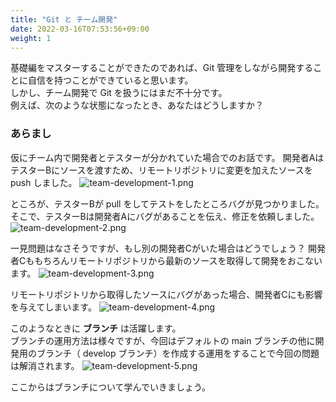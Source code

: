 ```yaml
---
title: "Git と チーム開発"
date: 2022-03-16T07:53:56+09:00
weight: 1
---
```


基礎編をマスターすることができたのであれば、Git 管理をしながら開発することに自信を持つことができていると思います。  
しかし、チーム開発で Git を扱うにはまだ不十分です。  
例えば、次のような状態になったとき、あなたはどうしますか？

### あらまし
仮にチーム内で開発者とテスターが分かれていた場合でのお話です。
開発者AはテスターBにソースを渡すため、リモートリポジトリに変更を加えたソースを push しました。
![team-development-1.png](../img/team-development-1.png)

ところが、テスターBが pull をしてテストをしたところバグが見つかりました。
そこで、テスターBは開発者Aにバグがあることを伝え、修正を依頼しました。
![team-development-2.png](../img/team-development-2.png)

一見問題はなさそうですが、もし別の開発者Cがいた場合はどうでしょう？
開発者Cももちろんリモートリポジトリから最新のソースを取得して開発をおこないます。
![team-development-3.png](../img/team-development-3.png)

リモートリポジトリから取得したソースにバグがあった場合、開発者Cにも影響を与えてしまいます。
![team-development-4.png](../img/team-development-4.png)

このようなときに **ブランチ** は活躍します。  
ブランチの運用方法は様々ですが、今回はデフォルトの main ブランチの他に開発用のブランチ（ develop ブランチ）を作成する運用をすることで今回の問題は解消されます。
![team-development-5.png](../img/team-development-5.png)

ここからはブランチについて学んでいきましょう。
